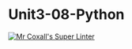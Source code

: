# Unit3-08-Python
[![Mr Coxall's Super Linter](https://github.com/ICS3U-C-Programming-JackT/Unit3-08-Python/workflows/Mr%20Coxall's%20Super%20Linter/badge.svg)](https://github.com/ICS3U-C-Programming-JackT/Unit3-08-Python/actions/)
